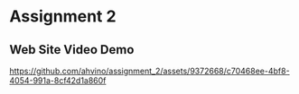# Assignment 2 
## Web Site Video Demo  


https://github.com/ahvino/assignment_2/assets/9372668/c70468ee-4bf8-4054-991a-8cf42d1a860f

